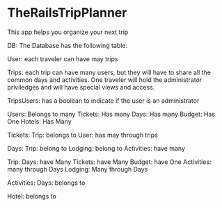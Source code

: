 # TheRailsTripPlanner
This app helps you organize your next trip

DB: The Database has the following table:

User: each traveler can have may trips

Trips: each trip can have many users, but they will have to share all the common days and activities.
One traveler will hold the administrator priviledges and will have special views and access.

TripsUsers: has a boolean to indicate if the user is an administrator

Users: Belongs to many
Tickets: Has many
Days: Has many
Budget: Has One
Hotels: Has Many

Tickets:
 Trip: belongs to
 User: has may through trips

Days:
  Trip: belong to
  Lodging: belong to
  Activities: have many

Trip:
  Days: have Many
  Tickets: have Many
  Budget: have One
  Activities: many through Days
  Lodging: Many through Days

Activities:
 Days: belongs to
 
Hotel: belongs to
